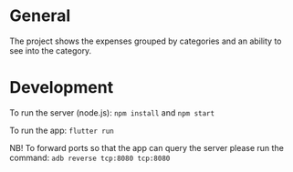# General

The project shows the expenses grouped by categories and an ability to see into the category.

# Development

To run the server (node.js): `npm install` and `npm start`

To run the app: `flutter run`

NB! To forward ports so that the app can query the server please run the command:
`adb reverse tcp:8080 tcp:8080`
